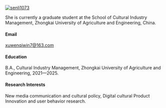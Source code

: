 

[![senli1073](https://img.shields.io/badge/senli1073-github-blue?logo=github)](https://github.com/senli1073)

She is currently a graduate student at the School of Cultural Industry Management, Zhongkai University of Agriculture and Engineering, China.

#### Email
xuwenqiwin7@163.com

#### Education
B.A., Cultural Industry Management, Zhongkai University of Agriculture and Engineering, 2021—2025.

#### Research Interests
New media communication and cultural policy, Digital cultural Product Innovation and user behavior research.
